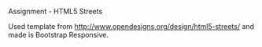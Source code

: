 Assignment - HTML5 Streets

Used template from http://www.opendesigns.org/design/html5-streets/
and made is Bootstrap Responsive.